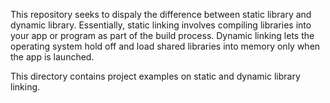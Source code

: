 This repository seeks to dispaly the difference between static library and dynamic library.
Essentially, static linking involves compiling libraries into your app or program as part of the build process. Dynamic linking lets the operating system hold off and load shared libraries into memory only when the app is launched.

This directory contains project examples on static and dynamic library linking.
